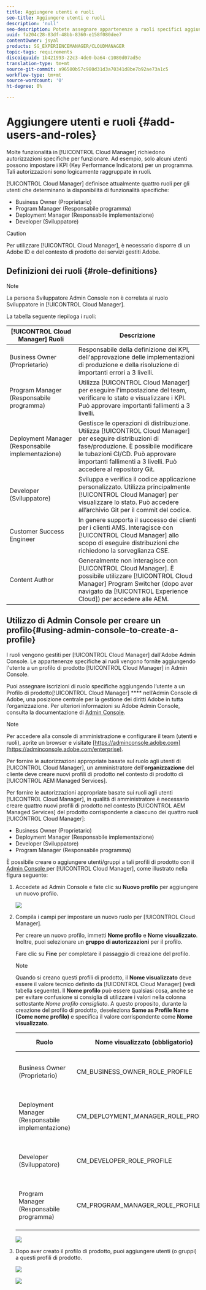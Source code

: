 ```yaml
---
title: Aggiungere utenti e ruoli
seo-title: Aggiungere utenti e ruoli
description: 'null'
seo-description: Potete assegnare appartenenze a ruoli specifici aggiungendo l'utente a un profilo di prodotto di Cloud Manager nel Admin Console . Segui questa sezione per saperne di più.
uuid: fa204c28-83df-48bb-8360-e158f080dee7
contentOwner: jsyal
products: SG_EXPERIENCEMANAGER/CLOUDMANAGER
topic-tags: requirements
discoiquuid: 1b421993-22c3-4de0-ba64-c1080d07ad5e
translation-type: tm+mt
source-git-commit: a96500b57c980d31d3a70341d8be7b92ae73a1c5
workflow-type: tm+mt
source-wordcount: '0'
ht-degree: 0%

---
```



# Aggiungere utenti e ruoli {#add-users-and-roles}

Molte funzionalità in [!UICONTROL Cloud Manager] richiedono autorizzazioni specifiche per funzionare. Ad esempio, solo alcuni utenti possono impostare i KPI (Key Performance Indicators) per un programma. Tali autorizzazioni sono logicamente raggruppate in ruoli.

[!UICONTROL Cloud Manager] definisce attualmente quattro ruoli per gli utenti che determinano la disponibilità di funzionalità specifiche:

* Business Owner (Proprietario)
* Program Manager (Responsabile programma)
* Deployment Manager (Responsabile implementazione)
* Developer (Sviluppatore)

>[!CAUTION]
>
>Per utilizzare [!UICONTROL Cloud Manager], è necessario disporre di un Adobe ID  e del contesto di prodotto dei servizi gestiti Adobe.

## Definizioni dei ruoli {#role-definitions}

>[!NOTE]
>
>La persona Sviluppatore  Admin Console non è correlata al ruolo Sviluppatore in [!UICONTROL Cloud Manager].

La tabella seguente riepiloga i ruoli:

| [!UICONTROL Cloud Manager] Ruoli | Descrizione |
|--- |--- |
| Business Owner (Proprietario) | Responsabile della definizione dei KPI, dell&#39;approvazione delle implementazioni di produzione e della risoluzione di importanti errori a 3 livelli. |
| Program Manager (Responsabile programma) | Utilizza [!UICONTROL Cloud Manager] per eseguire l&#39;impostazione del team, verificare lo stato e visualizzare i KPI. Può approvare importanti fallimenti a 3 livelli. |
| Deployment Manager (Responsabile implementazione) | Gestisce le operazioni di distribuzione. Utilizza [!UICONTROL Cloud Manager] per eseguire distribuzioni di fase/produzione. È possibile modificare le tubazioni CI/CD. Può approvare importanti fallimenti a 3 livelli. Può accedere al repository Git. |
| Developer (Sviluppatore) | Sviluppa e verifica il codice applicazione personalizzato. Utilizza principalmente [!UICONTROL Cloud Manager] per visualizzare lo stato. Può accedere all’archivio Git per il commit del codice. |
| Customer Success Engineer | In genere supporta il successo dei clienti per i clienti AMS. Interagisce con [!UICONTROL Cloud Manager] allo scopo di eseguire distribuzioni che richiedono la sorveglianza CSE. |
| Content Author | Generalmente non interagisce con [!UICONTROL Cloud Manager]. È possibile utilizzare [!UICONTROL Cloud Manager] Program Switcher (dopo aver navigato da [!UICONTROL Experience Cloud]) per accedere alle AEM. |

## Utilizzo di  Admin Console per creare un profilo{#using-admin-console-to-create-a-profile}

I ruoli vengono gestiti per [!UICONTROL Cloud Manager] dall&#39;Adobe Admin Console. Le appartenenze specifiche ai ruoli vengono fornite aggiungendo l&#39;utente a un profilo di prodotto [!UICONTROL Cloud Manager] in  Admin Console.

Puoi assegnare iscrizioni di ruolo specifiche aggiungendo l’utente a un Profilo di prodotto[!UICONTROL Cloud Manager] **** nell’Admin Console di Adobe, una posizione centrale per la gestione dei diritti Adobe in tutta l’organizzazione. Per ulteriori informazioni su Adobe Admin Console, consulta la documentazione di [Admin Console](https://helpx.adobe.com/it/enterprise/using/admin-console.html).

>[!NOTE]
>
>Per accedere alla console di amministrazione e configurare il team (utenti e ruoli), aprite un browser e visitate [https://adminconsole.adobe.com](https://adminconsole.adobe.com/enterprise).

Per fornire le autorizzazioni appropriate basate sul ruolo agli utenti di [!UICONTROL Cloud Manager], un amministratore dell’**organizzazione** del cliente deve creare nuovi profili di prodotto nel contesto di prodotto di [!UICONTROL AEM Managed Services].

Per fornire le autorizzazioni appropriate basate sui ruoli agli utenti [!UICONTROL Cloud Manager], in qualità di amministratore è necessario creare quattro nuovi profili di prodotto nel contesto [!UICONTROL AEM Managed Services] del prodotto corrispondente a ciascuno dei quattro ruoli [!UICONTROL Cloud Manager]:

* Business Owner (Proprietario)
* Deployment Manager (Responsabile implementazione)
* Developer (Sviluppatore)
* Program Manager (Responsabile programma)

È possibile creare o aggiungere utenti/gruppi a tali profili di prodotto con il [Admin Console ](https://adminconsole.adobe.com/) per [!UICONTROL Cloud Manager], come illustrato nella figura seguente:

1. Accedete ad Admin Console e fate clic su **Nuovo profilo** per aggiungere un nuovo profilo.

   ![](assets/admin_console_roles-1.png)

1. Compila i campi per impostare un nuovo ruolo per [!UICONTROL Cloud Manager].

   Per creare un nuovo profilo, immetti **Nome profilo** e **Nome visualizzato**. Inoltre, puoi selezionare un **gruppo di autorizzazioni** per il profilo.

   Fare clic su **Fine** per completare il passaggio di creazione del profilo.

   >[!NOTE]
   >
   >Quando si creano questi profili di prodotto, il **Nome visualizzato** deve essere il valore tecnico definito da [!UICONTROL Cloud Manager] (vedi tabella seguente). Il **Nome profilo** può essere qualsiasi cosa, anche se per evitare confusione si consiglia di utilizzare i valori nella colonna sottostante *Nome profilo consigliato*. A questo proposito, durante la creazione del profilo di prodotto, deseleziona **Same as Profile Name (Come nome profilo)** e specifica il valore corrispondente come **Nome visualizzato**.

   | **Ruolo** | **Nome visualizzato (obbligatorio)** | **Nome profilo consigliato** |
   |---|---|---|
   | Business Owner (Proprietario) | CM_BUSINESS_OWNER_ROLE_PROFILE | [!UICONTROL Cloud Manager] - Ruolo Proprietario |
   | Deployment Manager (Responsabile implementazione) | CM_DEPLOYMENT_MANAGER_ROLE_PROFILE | [!UICONTROL Cloud Manager] - Ruolo di Gestione distribuzione |
   | Developer (Sviluppatore) | CM_DEVELOPER_ROLE_PROFILE | [!UICONTROL Cloud Manager] - Ruolo sviluppatore |
   | Program Manager (Responsabile programma) | CM_PROGRAM_MANAGER_ROLE_PROFILE | [!UICONTROL Cloud Manager] - Ruolo del manager del programma |

   ![](assets/screen_shot_2018-05-04at171819.png)

1. Dopo aver creato il profilo di prodotto, puoi aggiungere utenti (o gruppi) a questi profili di prodotto.

   ![](assets/image2018-4-9_15-19-26.png)

   ![](assets/image2018-4-9_15-16-47.png)

